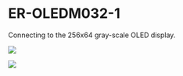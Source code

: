 ER-OLEDM032-1
=============

Connecting to the 256x64 gray-scale OLED display.

![](https://github.com/topherCantrell/ER-OLEDM032-1/blob/master/oled-pi.jpg)

![](https://github.com/topherCantrell/ER-OLEDM032-1/blob/master/connect.jpg)
